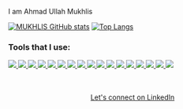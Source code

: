 I am Ahmad Ullah Mukhlis


[![MUKHLIS GitHub stats](https://github-readme-stats.vercel.app/api?username=ahmadullahmukhlis)](https://github.com/ahmadullahmukhlis/github-readme-stats)
[![Top Langs](https://github-readme-stats.vercel.app/api/top-langs/?username=ahmadullahmukhlis=compact)](https://github.com/ahmadullahmukhlis/github-readme-stats)

<h3>Tools that I use:</h3>

<div>
<a href="https://github.com/ahmadullahmukhlis">
 <img  src="https://readme-components.vercel.app/api?component=logo&fill=black&logo=react&animation=spin&svgfill=15d8fe">  
</a>
 <a href="https://github.com/ahmadullahmukhlis">
 <img  src="https://readme-components.vercel.app/api?component=logo&fill=black&logo=redux&animation=spin&svgfill=15d8fe">  
</a>
<a href="https://github.com/ahmadullahmukhlis">
<img  src="https://readme-components.vercel.app/api?component=logo&fill=black&logo=javascript&svgfill=f6df1c">
</a>

<a href="https://github.com/ahmadullahmukhlis">
<img  src="https://readme-components.vercel.app/api?component=logo&fill=black&logo=tailwindcss&svgfill=38bdf8">  
</a>

 <a href="https://github.com/ahmadullahmukhlis">
<img  src="https://readme-components.vercel.app/api?component=logo&fill=black&logo=sass&svgfill=cd6799">
</a>

 <a href="https://github.com/ahmadullahmukhlis">
 <img  src="https://readme-components.vercel.app/api?component=logo&fill=black&logo=bootstrap&svgfill=7e12f9">
</a>

<a href="https://github.com/ahmadullahmukhlis">
<img  src="https://readme-components.vercel.app/api?component=logo&fill=black&logo=css3&svgfill=264ee4">
</a>

 <a href="https://github.com/ahmadullahmukhlis">
<img  src="https://readme-components.vercel.app/api?component=logo&fill=black&logo=html5&svgfill=e34f26">
</a>

<a href="https://github.com/ahmadullahmukhlis">
<img  src="https://readme-components.vercel.app/api?component=logo&fill=black&logo=git&svgfill=f05133">
</a>

<a href="https://github.com/ahmadullahmukhlis">
<img  src="https://readme-components.vercel.app/api?component=logo&fill=black&logo=github">
</a>
<a href="https://github.com/ahmadullahmukhlis">
<img  src="https://readme-components.vercel.app/api?component=logo&fill=black&logo=wordpress&svgfill=21759b">
</a>
<a href="https://github.com/ahmadullahmukhlis">
<img  src="https://readme-components.vercel.app/api?component=logo&fill=black&logo=mysql">
</a>
<a href="https://github.com/ahmadullahmukhlis">
<img  src="https://readme-components.vercel.app/api?component=logo&fill=black&logo=vue.js&svgfill=41b883">
</a>
<a href="https://github.com/ahmadullahmukhlis">
<img  src="https://readme-components.vercel.app/api?component=logo&fill=black&logo=jquery&svgfill=21609b">
</a>
<a href="https://github.com/ahmadullahmukhlis">
<img  src="https://readme-components.vercel.app/api?component=logo&fill=black&logo=php&svgfill=777bb3">
</a>
<a href="https://github.com/ahmadullahmukhlis">
<img  src="https://readme-components.vercel.app/api?component=logo&fill=black&logo=laravel&svgfill=ef3b2d">
</a>
<a href="https://github.com/ahmadullahmukhlis">
<img  src="https://readme-components.vercel.app/api?component=logo&fill=black&logo=figma">
</a>
</div>
<br /><br />

<p align="center"><a class="libutton" href="https://www.linkedin.com/in/ahmadullahmukhlis/" target="_blank">Let's connect on LinkedIn</a></p>
